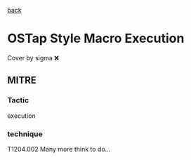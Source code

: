 [back](../index.md)
# OSTap Style Macro Execution
Cover by sigma :x: 
## MITRE
### Tactic
execution
### technique
T1204.002
Many more think to do...
